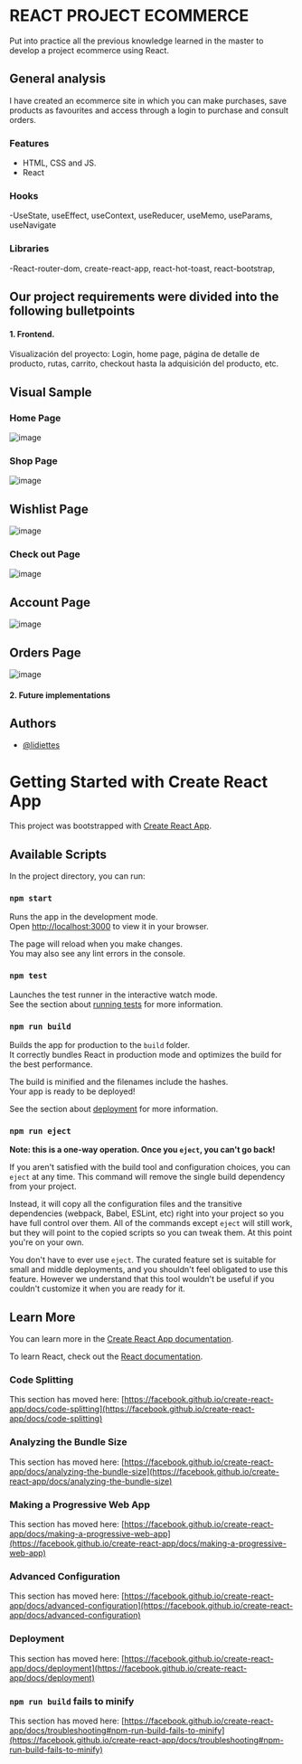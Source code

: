 
# REACT PROJECT ECOMMERCE

Put into practice all the previous knowledge learned in the master to develop a project ecommerce using React.

## General analysis

 I have created an ecommerce site in which you can make purchases, save products as favourites and access through a login to purchase and consult orders.


### Features

- HTML, CSS and JS.
- React

### Hooks

-UseState, useEffect, useContext, useReducer, useMemo, useParams, useNavigate 

### Libraries

-React-router-dom, create-react-app, react-hot-toast, react-bootstrap, 


## Our project requirements were divided into the following bulletpoints

#### 1. Frontend. 
Visualización del proyecto: Login, home page, página de detalle de producto, rutas, carrito, checkout hasta la adquisición del producto, etc.


## Visual Sample

### Home Page
![image](https://github.com/lidiettes/react-ecommerce/blob/developPrev/HomePage.png?raw=true)

### Shop Page
![image](https://user-images.githubusercontent.com/90386446/196465101-7e19285b-e5bb-4d50-bd7c-59870e4ca30d.png)

## Wishlist Page
![image](https://user-images.githubusercontent.com/90386446/196466236-5ccb32fc-eb5a-4055-a29c-9b188884f06b.png)

### Check out Page
![image](https://user-images.githubusercontent.com/90386446/196465327-9ca25e7b-d63d-44a0-b065-16cced218ff2.png)

## Account Page
![image](https://user-images.githubusercontent.com/90386446/196465601-214545c8-5346-4189-8d71-28148c182fa8.png)

## Orders Page
![image](https://user-images.githubusercontent.com/90386446/196465601-214545c8-5346-4189-8d71-28148c182fa8.png)

#### 2. Future implementations



## Authors
- [@lidiettes](https://github.com/lidiettes)



# Getting Started with Create React App

This project was bootstrapped with [Create React App](https://github.com/facebook/create-react-app).

## Available Scripts

In the project directory, you can run:

### `npm start`

Runs the app in the development mode.\
Open [http://localhost:3000](http://localhost:3000) to view it in your browser.

The page will reload when you make changes.\
You may also see any lint errors in the console.

### `npm test`

Launches the test runner in the interactive watch mode.\
See the section about [running tests](https://facebook.github.io/create-react-app/docs/running-tests) for more information.

### `npm run build`

Builds the app for production to the `build` folder.\
It correctly bundles React in production mode and optimizes the build for the best performance.

The build is minified and the filenames include the hashes.\
Your app is ready to be deployed!

See the section about [deployment](https://facebook.github.io/create-react-app/docs/deployment) for more information.

### `npm run eject`

**Note: this is a one-way operation. Once you `eject`, you can't go back!**

If you aren't satisfied with the build tool and configuration choices, you can `eject` at any time. This command will remove the single build dependency from your project.

Instead, it will copy all the configuration files and the transitive dependencies (webpack, Babel, ESLint, etc) right into your project so you have full control over them. All of the commands except `eject` will still work, but they will point to the copied scripts so you can tweak them. At this point you're on your own.

You don't have to ever use `eject`. The curated feature set is suitable for small and middle deployments, and you shouldn't feel obligated to use this feature. However we understand that this tool wouldn't be useful if you couldn't customize it when you are ready for it.

## Learn More

You can learn more in the [Create React App documentation](https://facebook.github.io/create-react-app/docs/getting-started).

To learn React, check out the [React documentation](https://reactjs.org/).

### Code Splitting

This section has moved here: [https://facebook.github.io/create-react-app/docs/code-splitting](https://facebook.github.io/create-react-app/docs/code-splitting)

### Analyzing the Bundle Size

This section has moved here: [https://facebook.github.io/create-react-app/docs/analyzing-the-bundle-size](https://facebook.github.io/create-react-app/docs/analyzing-the-bundle-size)

### Making a Progressive Web App

This section has moved here: [https://facebook.github.io/create-react-app/docs/making-a-progressive-web-app](https://facebook.github.io/create-react-app/docs/making-a-progressive-web-app)

### Advanced Configuration

This section has moved here: [https://facebook.github.io/create-react-app/docs/advanced-configuration](https://facebook.github.io/create-react-app/docs/advanced-configuration)

### Deployment

This section has moved here: [https://facebook.github.io/create-react-app/docs/deployment](https://facebook.github.io/create-react-app/docs/deployment)

### `npm run build` fails to minify

This section has moved here: [https://facebook.github.io/create-react-app/docs/troubleshooting#npm-run-build-fails-to-minify](https://facebook.github.io/create-react-app/docs/troubleshooting#npm-run-build-fails-to-minify)
